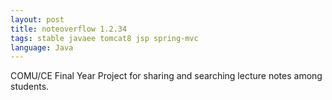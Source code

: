 ```yaml
---
layout: post
title: noteoverflow 1.2.34
tags: stable javaee tomcat8 jsp spring-mvc
language: Java
---
```


COMU/CE Final Year Project for sharing and searching lecture notes among students.
